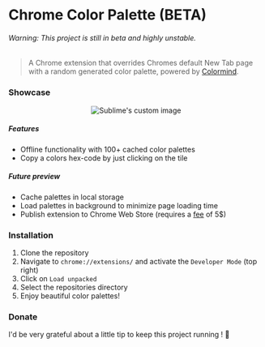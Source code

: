 # Chrome Color Palette (BETA)
###### Warning: This project is still in beta and highly unstable.

> A Chrome extension that overrides Chromes default New Tab page with a random generated color palette, powered by [Colormind](http://colormind.io/).

### Showcase
<p align="center">
  <img src="https://media.giphy.com/media/8FroZ8on5fzqqZBLhY/source.gif" alt="Sublime's custom image"/>
</p>

##### Features
- Offline functionality with 100+ cached color palettes
- Copy a colors hex-code by just clicking on the tile

##### Future preview
- Cache palettes in local storage
- Load palettes in background to minimize page loading time
- Publish extension to Chrome Web Store (requires a [fee](#donate) of 5$)


### Installation
1. Clone the repository
2. Navigate to `chrome://extensions/` and activate the `Developer Mode` (top right)
3. Click on `Load unpacked`
4. Select the repositories directory
5. Enjoy beautiful color palettes!

### Donate
I'd be very grateful about a little tip to keep this project running ! :purple_heart: